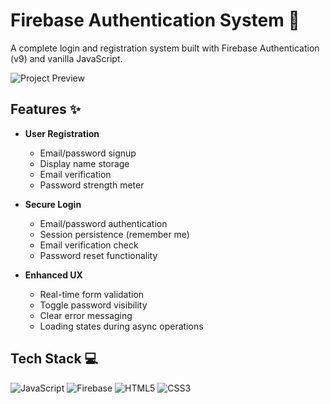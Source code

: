 # Firebase Authentication System 🔐

A complete login and registration system built with Firebase Authentication (v9) and vanilla JavaScript.

![Project Preview](https://example.com/path-to-your-project-screenshot.png) <!-- Add a screenshot if available -->

## Features ✨

- **User Registration**
  - Email/password signup
  - Display name storage
  - Email verification
  - Password strength meter

- **Secure Login**
  - Email/password authentication
  - Session persistence (remember me)
  - Email verification check
  - Password reset functionality

- **Enhanced UX**
  - Real-time form validation
  - Toggle password visibility
  - Clear error messaging
  - Loading states during async operations

## Tech Stack 💻

![JavaScript](https://img.shields.io/badge/JavaScript-ES6+-F7DF1E?logo=javascript)
![Firebase](https://img.shields.io/badge/Firebase-9.6.0-FFCA28?logo=firebase)
![HTML5](https://img.shields.io/badge/HTML5-E34F26?logo=html5)
![CSS3](https://img.shields.io/badge/CSS3-1572B6?logo=css3)

